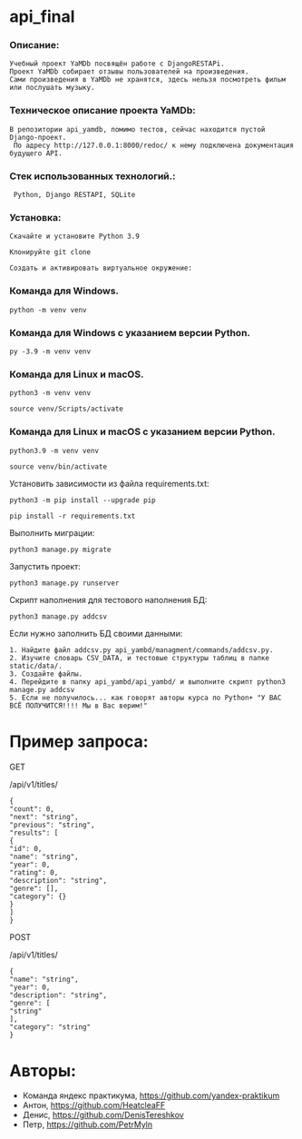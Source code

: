 # api_final

### Описание:

```
Учебный проект YaMDb посвящён работе с DjangoRESTAPi.
Проект YaMDb собирает отзывы пользователей на произведения.
Сами произведения в YaMDb не хранятся, здесь нельзя посмотреть фильм или послушать музыку.
```

### Техническое описание проекта YaMDb:

```
В репозитории api_yamdb, помимо тестов, сейчас находится пустой Django-проект.
 По адресу http://127.0.0.1:8000/redoc/ к нему подключена документация будущего API. 
```

### Стек использованных технологий.:

```
 Python, Django RESTAPI, SQLite
```


### Установка:

```
Скачайте и установите Python 3.9
```

```
Клонируйте git clone 
```

```
Cоздать и активировать виртуальное окружение:
```

###  Команда для Windows.

```
python -m venv venv
```

###  Команда для Windows с указанием версии Python.
```
py -3.9 -m venv venv
```
###  Команда для Linux и macOS.

```
python3 -m venv venv
```
```
source venv/Scripts/activate
```
###  Команда для Linux и macOS с указанием версии Python.

```
python3.9 -m venv venv
```
```
source venv/bin/activate
```
Установить зависимости из файла requirements.txt:

```
python3 -m pip install --upgrade pip
```

```
pip install -r requirements.txt
```
Выполнить миграции:
```
python3 manage.py migrate
```
Запустить проект:
```
python3 manage.py runserver
```
Cкрипт наполнения для тестового наполнения БД:
```
python3 manage.py addcsv
```
Если нужно заполнить БД своими данными:
```
1. Найдите файл addcsv.py api_yambd/managment/commands/addcsv.py.
2. Изучите словарь CSV_DATA, и тестовые структуры таблиц в папке static/data/.
3. Создайте файлы.
4. Перейдите в папку api_yambd/api_yambd/ и выполните скрипт python3 manage.py addcsv
5. Если не получилось... как говорят авторы курса по Python+ "У ВАС ВСЁ ПОЛУЧИТСЯ!!!! Мы в Вас верим!"
```



# Пример запроса:

GET


/api/v1/titles/
```
{
"count": 0,
"next": "string",
"previous": "string",
"results": [
{
"id": 0,
"name": "string",
"year": 0,
"rating": 0,
"description": "string",
"genre": [],
"category": {}
}
]
}
```

POST

/api/v1/titles/

```
{
"name": "string",
"year": 0,
"description": "string",
"genre": [
"string"
],
"category": "string"
}
```
# Авторы:
- Команда яндекс практикума, https://github.com/yandex-praktikum
- Антон, https://github.com/HeatcleaFF
- Денис, https://github.com/DenisTereshkov
- Пeтр, https://github.com/PetrMyln


